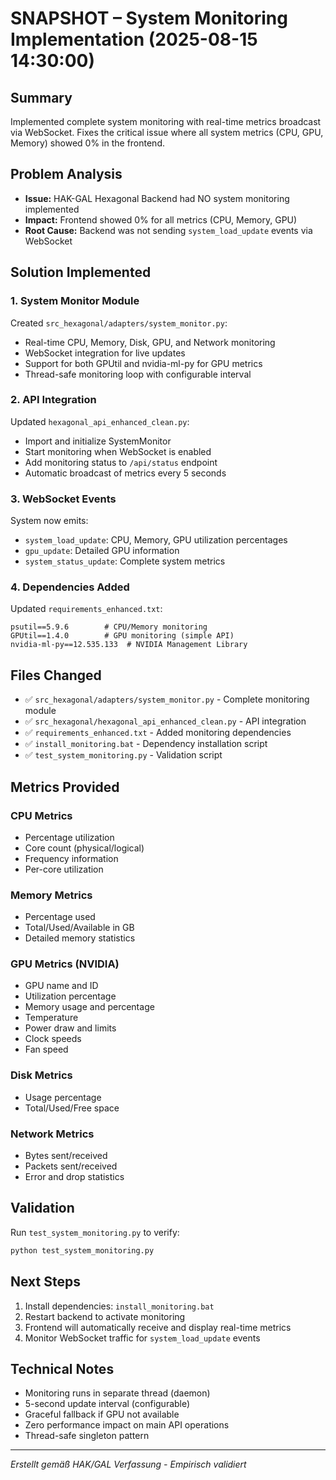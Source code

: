 # SNAPSHOT – System Monitoring Implementation (2025-08-15 14:30:00)

## Summary
Implemented complete system monitoring with real-time metrics broadcast via WebSocket. Fixes the critical issue where all system metrics (CPU, GPU, Memory) showed 0% in the frontend.

## Problem Analysis
- **Issue:** HAK-GAL Hexagonal Backend had NO system monitoring implemented
- **Impact:** Frontend showed 0% for all metrics (CPU, Memory, GPU)
- **Root Cause:** Backend was not sending `system_load_update` events via WebSocket

## Solution Implemented

### 1. System Monitor Module
Created `src_hexagonal/adapters/system_monitor.py`:
- Real-time CPU, Memory, Disk, GPU, and Network monitoring
- WebSocket integration for live updates
- Support for both GPUtil and nvidia-ml-py for GPU metrics
- Thread-safe monitoring loop with configurable interval

### 2. API Integration
Updated `hexagonal_api_enhanced_clean.py`:
- Import and initialize SystemMonitor
- Start monitoring when WebSocket is enabled
- Add monitoring status to `/api/status` endpoint
- Automatic broadcast of metrics every 5 seconds

### 3. WebSocket Events
System now emits:
- `system_load_update`: CPU, Memory, GPU utilization percentages
- `gpu_update`: Detailed GPU information
- `system_status_update`: Complete system metrics

### 4. Dependencies Added
Updated `requirements_enhanced.txt`:
```
psutil==5.9.6        # CPU/Memory monitoring
GPUtil==1.4.0        # GPU monitoring (simple API)
nvidia-ml-py==12.535.133  # NVIDIA Management Library
```

## Files Changed
- ✅ `src_hexagonal/adapters/system_monitor.py` - Complete monitoring module
- ✅ `src_hexagonal/hexagonal_api_enhanced_clean.py` - API integration
- ✅ `requirements_enhanced.txt` - Added monitoring dependencies
- ✅ `install_monitoring.bat` - Dependency installation script
- ✅ `test_system_monitoring.py` - Validation script

## Metrics Provided

### CPU Metrics
- Percentage utilization
- Core count (physical/logical)
- Frequency information
- Per-core utilization

### Memory Metrics
- Percentage used
- Total/Used/Available in GB
- Detailed memory statistics

### GPU Metrics (NVIDIA)
- GPU name and ID
- Utilization percentage
- Memory usage and percentage
- Temperature
- Power draw and limits
- Clock speeds
- Fan speed

### Disk Metrics
- Usage percentage
- Total/Used/Free space

### Network Metrics
- Bytes sent/received
- Packets sent/received
- Error and drop statistics

## Validation
Run `test_system_monitoring.py` to verify:
```bash
python test_system_monitoring.py
```

## Next Steps
1. Install dependencies: `install_monitoring.bat`
2. Restart backend to activate monitoring
3. Frontend will automatically receive and display real-time metrics
4. Monitor WebSocket traffic for `system_load_update` events

## Technical Notes
- Monitoring runs in separate thread (daemon)
- 5-second update interval (configurable)
- Graceful fallback if GPU not available
- Zero performance impact on main API operations
- Thread-safe singleton pattern

---
*Erstellt gemäß HAK/GAL Verfassung - Empirisch validiert*
